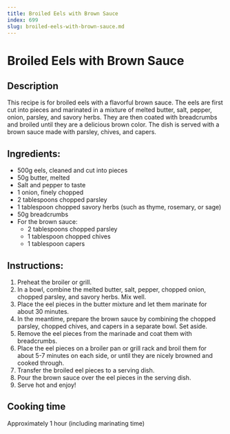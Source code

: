 ```yaml
---
title: Broiled Eels with Brown Sauce
index: 699
slug: broiled-eels-with-brown-sauce.md
---
```


# Broiled Eels with Brown Sauce

## Description
This recipe is for broiled eels with a flavorful brown sauce. The eels are first cut into pieces and marinated in a mixture of melted butter, salt, pepper, onion, parsley, and savory herbs. They are then coated with breadcrumbs and broiled until they are a delicious brown color. The dish is served with a brown sauce made with parsley, chives, and capers.

## Ingredients:
- 500g eels, cleaned and cut into pieces
- 50g butter, melted
- Salt and pepper to taste
- 1 onion, finely chopped
- 2 tablespoons chopped parsley
- 1 tablespoon chopped savory herbs (such as thyme, rosemary, or sage)
- 50g breadcrumbs
- For the brown sauce:
  - 2 tablespoons chopped parsley
  - 1 tablespoon chopped chives
  - 1 tablespoon capers

## Instructions:
1. Preheat the broiler or grill.
2. In a bowl, combine the melted butter, salt, pepper, chopped onion, chopped parsley, and savory herbs. Mix well.
3. Place the eel pieces in the butter mixture and let them marinate for about 30 minutes.
4. In the meantime, prepare the brown sauce by combining the chopped parsley, chopped chives, and capers in a separate bowl. Set aside.
5. Remove the eel pieces from the marinade and coat them with breadcrumbs.
6. Place the eel pieces on a broiler pan or grill rack and broil them for about 5-7 minutes on each side, or until they are nicely browned and cooked through.
7. Transfer the broiled eel pieces to a serving dish.
8. Pour the brown sauce over the eel pieces in the serving dish.
9. Serve hot and enjoy!

## Cooking time
Approximately 1 hour (including marinating time)